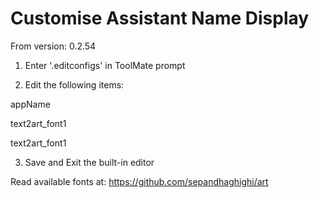 # Customise Assistant Name Display

From version: 0.2.54

1. Enter '.editconfigs' in ToolMate prompt

2. Edit the following items:

appName

text2art_font1

text2art_font1

3. Save and Exit the built-in editor

Read available fonts at: https://github.com/sepandhaghighi/art